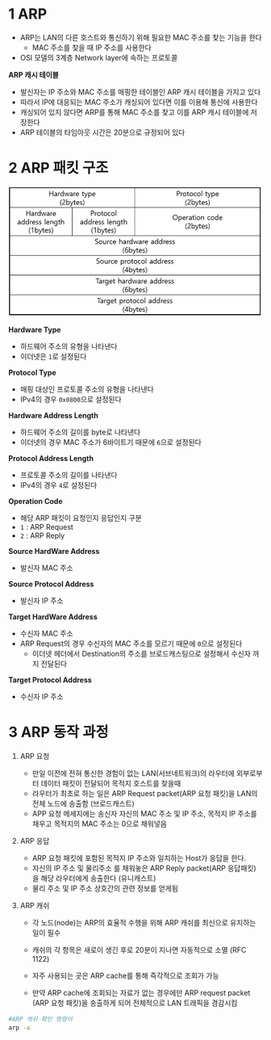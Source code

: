 # 1 ARP

* ARP는 LAN의 다른 호스트와 통신하기 위해 필요한 MAC 주소를 찾는 기능을 한다
  * MAC 주소를 찾을 때 IP 주소를 사용한다
* OSI 모델의 3계층 Network layer에 속하는 프로토콜



**ARP 캐시 테이블**

* 발신자는 IP 주소와 MAC 주소를 매핑한 테이블인 ARP 캐시 테이블을 가지고 있다
* 따라서 IP에 대응되는 MAC 주소가 캐싱되어 있다면 이를 이용해 통신에 사용한다
* 캐싱되어 있지 않다면 ARP를 통해 MAC 주소를 찾고 이를 ARP 캐시 테이블에 저장한다
* ARP 테이블의 타임아웃 시간은 20분으로 규정되어 있다



# 2 ARP 패킷 구조

![ARP 정의 및 구조](./images/1.png)

**Hardware Type**

* 하드웨어 주소의 유형을 나타낸다
* 이더넷은 `1`로 설정된다

**Protocol Type**

* 매핑 대상인 프로토콜 주소의 유형을 나타낸다
* IPv4의 경우  `0x0800`으로 설정된다

**Hardware Address Length**

* 하드웨어 주소의 길이를 byte로 나타낸다
* 이더넷의 경우 MAC 주소가 6바이트기 때문에 `6`으로 설정된다

**Protocol Address Length**

* 프로토콜 주소의 길이를 나타낸다
* IPv4의 경우 `4`로 설정된다

**Operation Code**

* 해당 ARP 패킷이 요청인지 응답인지 구분
* `1` : ARP Request
* `2` : ARP Reply

**Source HardWare Address**

* 발신자 MAC 주소

**Source Protocol Address**

* 발신자 IP 주소

**Target HardWare Address**

* 수신자 MAC 주소
* ARP Request의 경우 수신자의 MAC 주소를 모르기 때문에 `0`으로 설정된다
  * 이더넷 헤더에서 Destination의 주소를 브로드캐스팅으로 설정해서 수신자 까지 전달된다

**Target Protocol Address**

* 수신자 IP 주소



# 3 ARP 동작 과정

1. ARP 요청

   * 만일 이전에 전혀 통신한 경험이 없는 LAN(서브네트워크)의 라우터에 외부로부터 데이터 패킷이 전달되어 목적지 호스트를 찾을때
   * 라우터가 최초로 하는 일은 ARP Request packet(ARP 요청 패킷)을 LAN의 전체 노드에 송출함 (브로드캐스트)
   * APP 요청 메세지에는 송신자 자신의 MAC 주소 및 IP 주소, 목적지 IP 주소를 채우고 목적지의 MAC 주소는 0으로 채워넣음

2. ARP 응답

   * ARP 요청 패킷에 포함된 목적지 IP 주소와 일치하는 Host가 응답을 한다.
   * 자신의 IP 주소 및 물리주소 를 채워놓은 ARP Reply packet(ARP 응답패킷)을 해당 라우터에게 송출한다 (유니캐스트)
   * 물리 주소 및 IP 주소 상호간의 관련 정보를 얻게됨

3. ARP 캐쉬

   * 각 노드(node)는 ARP의 효율적 수행을 위해 ARP 캐쉬를 최신으로 유지하는 일이 필수

   * 캐쉬의 각 항목은 새로이 생긴 후로 20분이 지나면 자동적으로 소멸 (RFC 1122)

   * 자주 사용되는 곳은 ARP cache를 통해 즉각적으로 조회가 가능

   * 만약 ARP cache에 조회되는 자료가 없는 경우에만 ARP request packet (ARP 요청 패킷)을 송출하게 되어 전체적으로 LAN 트래픽을 경감시킴


```bash
#ARP 캐쉬 확인 명령어 
arp -a
```